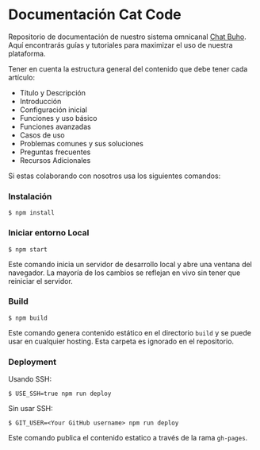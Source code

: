# Documentación Cat Code

Repositorio de documentación de nuestro sistema omnicanal [Chat Buho](https://buho.la/chat/). Aquí encontrarás guías y tutoriales para maximizar el uso de nuestra plataforma. 

Tener en cuenta la estructura general del contenido que debe tener cada artículo:
- Título y Descripción
- Introducción
- Configuración inicial
- Funciones y uso básico
- Funciones avanzadas
- Casos de uso
- Problemas comunes y sus soluciones
- Preguntas frecuentes
- Recursos Adicionales

Si estas colaborando con nosotros usa los siguientes comandos:

### Instalación

```
$ npm install
```

### Iniciar entorno Local

```
$ npm start
```
Este comando inicia un servidor de desarrollo local y abre una ventana del navegador. La mayoría de los cambios se reflejan en vivo sin tener que reiniciar el servidor.

### Build

```
$ npm build
```
Este comando genera contenido estático en el directorio `build` y se puede usar en cualquier hosting. Esta carpeta es ignorado en el repositorio.

### Deployment

Usando SSH:

```
$ USE_SSH=true npm run deploy
```

Sin usar SSH:

```
$ GIT_USER=<Your GitHub username> npm run deploy
```
Este comando publica el contenido estatico a través de la rama `gh-pages`.
